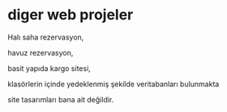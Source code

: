 # diger web projeler

Halı saha rezervasyon,

havuz rezervasyon,

basit yapıda kargo sitesi,

klasörlerin içinde yedeklenmiş şekilde veritabanları bulunmakta

site tasarımları bana ait değildir.
